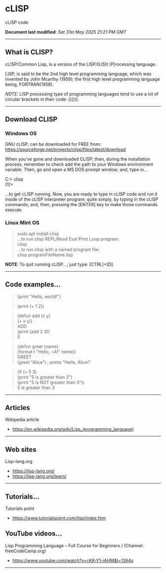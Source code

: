 # cLISP
cLISP code  

**Document last modified**: *Sat 31st May 2025 21:21 PM GMT*

-----

## What is CLISP?

cLISP/Common Lisp, is a version of the LISP/(LIS)t (P)rocessing language.  

LISP, is said to be the 2nd high level programming language, which was invented by John Mcarthy (1959); the first high level programming language being, FORTRAN(1958).  

*NOTE*: LISP processing type of programming languages tend to use a lot of circular brackets in their code: ((())).  

-----

## Download CLISP

### Windows OS

GNU cLISP, can be downloaded for FREE from:  
https://sourceforge.net/projects/clisp/files/latest/download  

When you've gone and downloaded CLISP; then, during the installation process, remember to check add the path to your Windows environment variable. Then, go and open a MS DOS prompt window; and, type in...

C:\> clisp  
[1]>  

...to get cLISP running. Now, you are ready to type in cLISP code and run it inside of the cLISP interpreter program; quite simply, by typing in the cLISP commands; and, then, pressing the [ENTER] key to make those commands execute.

### Linux Mint OS

> sudo apt install clisp   
...to run clisp REPL/Read Eval Print Loop program:   
> clisp  
...to run clisp with a named program file:  
> clisp programFileName.lisp  



**NOTE**: To quit running cLISP...; just type: [CTRL]+[D].  


-----

## Code examples...

> (print "Hello, world!")  

> (print (+ 1 2))  

> (defun add (x y)  
>   (+ x y))  
> ADD  
> (print (add 2 3))  
> 5

> (defun greet (name)  
>   (format t "Hello, ~A!" name))  
> GREET  
> (greet "Alice") ; prints "Hello, Alice!"  

> (if (> 5 3)  
>   (print "5 is greater than 3")  
>   (print "5 is NOT greater than 3"))  
> 5 is greater than 3  

-----

## Articles  

Wikipedia article  
- https://en.wikipedia.org/wiki/Lisp_(programming_language)  
 
-----

## Web sites  

Lisp-lang.org  
- https://lisp-lang.org/  
- https://lisp-lang.org/learn/  

-----

## Tutorials...

Tutorials point  
- https://www.tutorialspoint.com/lisp/index.htm  

## YouTube videos...

Lisp Programming Language – Full Course for Beginners / (Channel: freeCodeCamp.org)  
- https://www.youtube.com/watch?v=cKK-Y1-jAHM&t=1264s
  

-----


  
